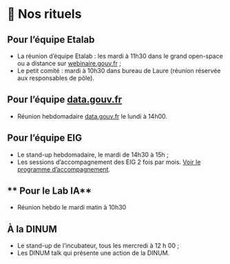 # 🤝 Nos rituels

## **Pour l’équipe Etalab**

* La réunion d’équipe Etalab : les mardi à 11h30 dans le grand open-space ou a distance sur [webinaire.gouv.fr](http://webinaire.gouv.fr) ;
* Le petit comité : mardi à 10h30 dans bureau de Laure (réunion réservée aux responsables de pôle).

## **Pour l’équipe** [**data.gouv.fr**](https://www.data.gouv.fr/fr/)

* Réunion hebdomadaire [data.gouv.fr](http://data.gouv.fr) le lundi à 14h00.

## **Pour l’équipe EIG**

* Le stand-up hebdomadaire, le mardi de 14h30 à 15h ;
* Les sessions d’accompagnement des EIG 2 fois par mois. [Voir le programme d’accompagnement](https://github.com/entrepreneur-interet-general/eig-link/blob/master/accompagnement.md).

## \*\* Pour le Lab IA\*\*

* Réunion hebdo le mardi matin à 10h30

## **À la DINUM**

* Le stand-up de l’incubateur, tous les mercredi à 12 h 00 ;
* Les DINUM talk qui présente une action de la DINUM.
